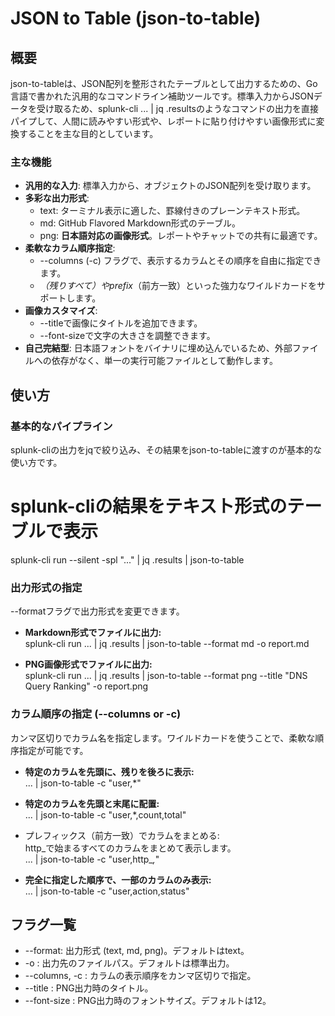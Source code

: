 # **JSON to Table (json-to-table)**

## **概要**

json-to-tableは、JSON配列を整形されたテーブルとして出力するための、Go言語で書かれた汎用的なコマンドライン補助ツールです。標準入力からJSONデータを受け取るため、splunk-cli ... | jq .resultsのようなコマンドの出力を直接パイプして、人間に読みやすい形式や、レポートに貼り付けやすい画像形式に変換することを主な目的としています。

### **主な機能**

* **汎用的な入力**: 標準入力から、オブジェクトのJSON配列を受け取ります。  
* **多彩な出力形式**:  
  * text: ターミナル表示に適した、罫線付きのプレーンテキスト形式。  
  * md: GitHub Flavored Markdown形式のテーブル。  
  * png: **日本語対応の画像形式**。レポートやチャットでの共有に最適です。  
* **柔軟なカラム順序指定**:  
  * --columns (-c) フラグで、表示するカラムとその順序を自由に指定できます。  
  * *（残りすべて）やprefix*（前方一致）といった強力なワイルドカードをサポートします。  
* **画像カスタマイズ**:  
  * --titleで画像にタイトルを追加できます。  
  * --font-sizeで文字の大きさを調整できます。  
* **自己完結型**: 日本語フォントをバイナリに埋め込んでいるため、外部ファイルへの依存がなく、単一の実行可能ファイルとして動作します。

## **使い方**

### **基本的なパイプライン**

splunk-cliの出力をjqで絞り込み、その結果をjson-to-tableに渡すのが基本的な使い方です。

# splunk-cliの結果をテキスト形式のテーブルで表示  
splunk-cli run --silent -spl "..." | jq .results | json-to-table

### **出力形式の指定**

--formatフラグで出力形式を変更できます。

* **Markdown形式でファイルに出力:**  
  splunk-cli run ... | jq .results | json-to-table --format md -o report.md

* **PNG画像形式でファイルに出力:**  
  splunk-cli run ... | jq .results | json-to-table --format png --title "DNS Query Ranking" -o report.png

### **カラム順序の指定 (--columns or -c)**

カンマ区切りでカラム名を指定します。ワイルドカードを使うことで、柔軟な順序指定が可能です。

* **特定のカラムを先頭に、残りを後ろに表示:**  
  ... | json-to-table -c "user,*"

* **特定のカラムを先頭と末尾に配置:**  
  ... | json-to-table -c "user,*,count,total"

* プレフィックス（前方一致）でカラムをまとめる:  
  http_で始まるすべてのカラムをまとめて表示します。  
  ... | json-to-table -c "user,http_*,*"

* **完全に指定した順序で、一部のカラムのみ表示:**  
  ... | json-to-table -c "user,action,status"

## **フラグ一覧**

* --format: 出力形式 (text, md, png)。デフォルトはtext。  
* -o <file>: 出力先のファイルパス。デフォルトは標準出力。  
* --columns, -c <order>: カラムの表示順序をカンマ区切りで指定。  
* --title <text>: PNG出力時のタイトル。  
* --font-size <number>: PNG出力時のフォントサイズ。デフォルトは12。